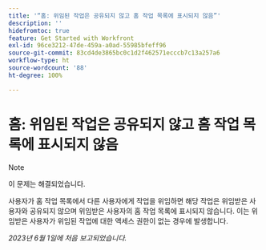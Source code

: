 ```yaml
---
title: '“홈: 위임된 작업은 공유되지 않고 홈 작업 목록에 표시되지 않음”'
description: ''
hidefromtoc: true
feature: Get Started with Workfront
exl-id: 96ce3212-47de-459a-a0ad-55985bfeff96
source-git-commit: 83cd4de3865bc0c1d2f462571ecccb7c13a257a6
workflow-type: ht
source-wordcount: '88'
ht-degree: 100%

---
```


# 홈: 위임된 작업은 공유되지 않고 홈 작업 목록에 표시되지 않음

>[!NOTE]
>
>이 문제는 해결되었습니다.

사용자가 홈 작업 목록에서 다른 사용자에게 작업을 위임하면 해당 작업은 위임받은 사용자와 공유되지 않으며 위임받은 사용자의 홈 작업 목록에 표시되지 않습니다. 이는 위임받은 사용자가 위임된 작업에 대한 액세스 권한이 없는 경우에 발생합니다.

_2023년 6월 1일에 처음 보고되었습니다._
